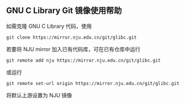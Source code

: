 ## GNU C Library Git 镜像使用帮助

如需克隆 GNU C Library 代码，使用

```
git clone https://mirror.nju.edu.cn/git/glibc.git
```

若要将 NJU mirror 加入已有代码库，可在已有仓库中运行

```
git remote add nju https://mirror.nju.edu.cn/git/glibc.git
```

或运行

```
git remote set-url origin https://mirror.nju.edu.cn/git/glibc.git
```

将默认上游设置为 NJU 镜像

